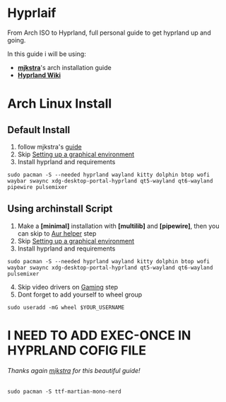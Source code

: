 # Hyprlaif
From Arch ISO to Hyprland, full personal guide to get hyprland up and going.

In this guide i will be using:  
- [**mjkstra**](https://github.com/mjkstra)'s arch installation guide
- [**Hyprland Wiki**](https://wiki.hypr.land/)

# Arch Linux Install
## Default Install
1. follow mjkstra's [guide](https://gist.github.com/mjkstra/96ce7a5689d753e7a6bdd92cdc169bae)
2. Skip [Setting up a graphical environment](https://gist.github.com/mjkstra/96ce7a5689d753e7a6bdd92cdc169bae#setting-up-a-graphical-environment)
3. Install hyprland and requirements
```
sudo pacman -S --needed hyprland wayland kitty dolphin btop wofi waybar swaync xdg-desktop-portal-hyprland qt5-wayland qt6-wayland pipewire pulsemixer
```

## Using archinstall Script
1. Make a **[minimal]** installation with **[multilib]** and **[pipewire]**, then you can skip to [Aur helper](https://gist.github.com/mjkstra/96ce7a5689d753e7a6bdd92cdc169bae#aur-helper-and-additional-packages-installation) step
2. Skip [Setting up a graphical environment](https://gist.github.com/mjkstra/96ce7a5689d753e7a6bdd92cdc169bae#setting-up-a-graphical-environment)
3. Install hyprland and requirements
```
sudo pacman -S --needed hyprland wayland kitty dolphin btop wofi waybar swaync xdg-desktop-portal-hyprland qt5-wayland qt6-wayland pulsemixer
```
4. Skip video drivers on [Gaming](https://gist.github.com/mjkstra/96ce7a5689d753e7a6bdd92cdc169bae#gaming) step
5. Dont forget to add yourself to wheel group
```
sudo useradd -mG wheel $YOUR_USERNAME
```

# I NEED TO ADD EXEC-ONCE IN HYPRLAND COFIG FILE
###### Thanks again [mjkstra](https://github.com/mjkstra) for this beautiful guide!

```
sudo pacman -S ttf-martian-mono-nerd
```
